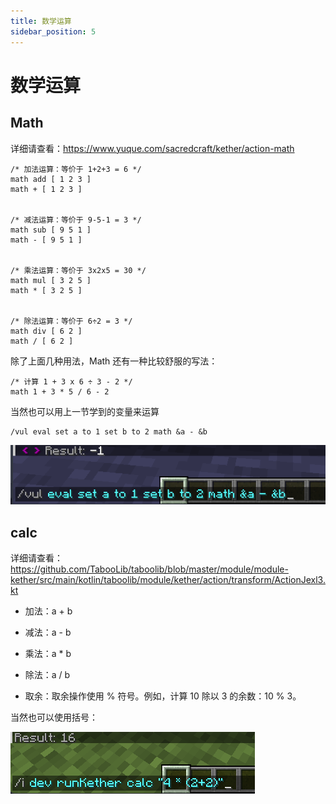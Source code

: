 ```yaml
---
title: 数学运算
sidebar_position: 5
---
```


# 数学运算

## Math

详细请查看：https://www.yuque.com/sacredcraft/kether/action-math

```
/* 加法运算：等价于 1+2+3 = 6 */
math add [ 1 2 3 ]
math + [ 1 2 3 ]


/* 减法运算：等价于 9-5-1 = 3 */
math sub [ 9 5 1 ]
math - [ 9 5 1 ]


/* 乘法运算：等价于 3x2x5 = 30 */
math mul [ 3 2 5 ]
math * [ 3 2 5 ]


/* 除法运算：等价于 6÷2 = 3 */
math div [ 6 2 ]
math / [ 6 2 ]
```
除了上面几种用法，Math 还有一种比较舒服的写法：

```
​/* 计算 1 + 3 x 6 ÷ 3 - 2 */
math 1 + 3 * 5 / 6 - 2
```

当然也可以用上一节学到的变量来运算

```
/vul eval set a to 1 set b to 2 math &a - &b
```

![](_images/math_1.png)

## calc

详细请查看：https://github.com/TabooLib/taboolib/blob/master/module/module-kether/src/main/kotlin/taboolib/module/kether/action/transform/ActionJexl3.kt

- 加法：a + b
- 减法：a - b
- 乘法：a * b
- 除法：a / b

- 取余：取余操作使用 % 符号。例如，计算 10 除以 3 的余数：10 % 3。

当然也可以使用括号：

![](_images/括号.png)
